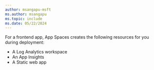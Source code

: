 ```yaml
---
author: msangapu-msft
ms.author: msangapu
ms.topic: include
ms.date: 05/22/2024
---
```


For a frontend app, App Spaces creates the following resources for you during deployment:
- A Log Analytics workspace
- An App Insights 
- A Static web app
